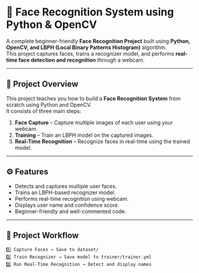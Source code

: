 
# 🧠 Face Recognition System using Python & OpenCV

A complete beginner-friendly **Face Recognition Project** built using **Python, OpenCV, and LBPH (Local Binary Patterns Histogram)** algorithm.  
This project captures faces, trains a recognizer model, and performs **real-time face detection and recognition** through a webcam.

---

## 📸 Project Overview

This project teaches you how to build a **Face Recognition System** from scratch using Python and OpenCV.  
It consists of three main steps:

1. **Face Capture** – Capture multiple images of each user using your webcam.  
2. **Training** – Train an LBPH model on the captured images.  
3. **Real-Time Recognition** – Recognize faces in real-time using the trained model.

---

## ⚙️ Features

- Detects and captures multiple user faces.  
- Trains an LBPH-based recognizer model.  
- Performs real-time recognition using webcam.  
- Displays user name and confidence score.  
- Beginner-friendly and well-commented code.

---

## 🧩 Project Workflow

```text
1️⃣ Capture Faces → Save to dataset/
2️⃣ Train Recognizer → Save model to trainer/trainer.yml
3️⃣ Run Real-Time Recognition → Detect and display names
